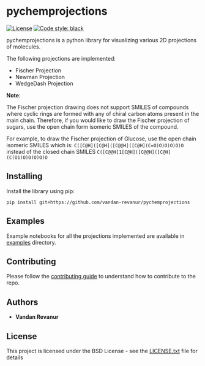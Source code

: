# pychemprojections

[![License](https://img.shields.io/badge/license-BSD-green)](LICENSE.txt)
[![Code style: black](https://img.shields.io/badge/code%20style-black-000000.svg)](https://github.com/python/black) 

pychemprojections is a python library for visualizing various 2D projections of molecules. 

The following projections are implemented:
* Fischer Projection
* Newman Projection
* WedgeDash Projection

**Note**: 

The Fischer projection drawing does not support SMILES of compounds where cyclic rings are formed with any of chiral carbon atoms present in the main chain.
Therefore, if you would like to draw the Fischer projection of sugars, use the open chain form isomeric SMILES of the compound.

For example, to draw the Fischer projection of Glucose, use the open chain isomeric SMILES which is:
`C([C@H]([C@H]([C@@H]([C@H](C=O)O)O)O)O)O` instead of the closed chain SMILES `C([C@@H]1[C@H]([C@@H]([C@H](C(O1)O)O)O)O)O`

## Installing
Install the library using pip:

```
pip install git+https://github.com/vandan-revanur/pychemprojections
```

## Examples
Example notebooks for all the projections implemented are available in [examples](examples) directory.

## Contributing
Please follow the [contributing guide](CONTRIBUTING.md) to understand how to contribute to the repo.

## Authors
* **Vandan Revanur** 

## License

This project is licensed under the BSD License - see the [LICENSE.txt](LICENSE.txt) file for details
